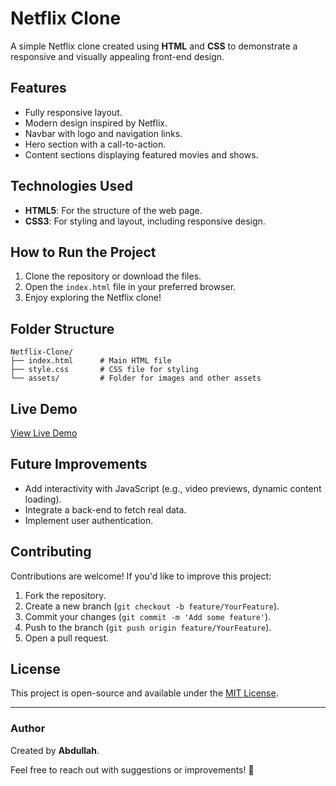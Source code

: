 # Netflix Clone

A simple Netflix clone created using **HTML** and **CSS** to demonstrate a responsive and visually appealing front-end design.

## Features
- Fully responsive layout.
- Modern design inspired by Netflix.
- Navbar with logo and navigation links.
- Hero section with a call-to-action.
- Content sections displaying featured movies and shows.

## Technologies Used
- **HTML5**: For the structure of the web page.
- **CSS3**: For styling and layout, including responsive design.

## How to Run the Project
1. Clone the repository or download the files.
2. Open the `index.html` file in your preferred browser.
3. Enjoy exploring the Netflix clone!

## Folder Structure
```
Netflix-Clone/
├── index.html      # Main HTML file
├── style.css       # CSS file for styling
└── assets/         # Folder for images and other assets
```

## Live Demo
[View Live Demo](#)

## Future Improvements
- Add interactivity with JavaScript (e.g., video previews, dynamic content loading).
- Integrate a back-end to fetch real data.
- Implement user authentication.

## Contributing
Contributions are welcome! If you'd like to improve this project:
1. Fork the repository.
2. Create a new branch (`git checkout -b feature/YourFeature`).
3. Commit your changes (`git commit -m 'Add some feature'`).
4. Push to the branch (`git push origin feature/YourFeature`).
5. Open a pull request.

## License
This project is open-source and available under the [MIT License](LICENSE).

---

### Author
Created by **Abdullah**.

Feel free to reach out with suggestions or improvements! 🚀
